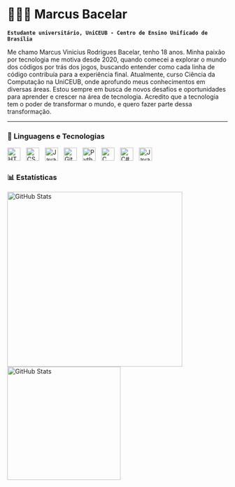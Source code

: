 # 👨🏻‍💻 Marcus Bacelar

**`Estudante universitário, UniCEUB - Centro de Ensino Unificado de Brasília  `**

Me chamo Marcus Vinicius Rodrigues Bacelar, tenho 18 anos. Minha paixão por tecnologia me motiva desde 2020, quando comecei a explorar o mundo dos códigos por trás dos jogos, buscando entender como cada linha de código contribuía para a experiência final. Atualmente, curso Ciência da Computação na UniCEUB, onde aprofundo meus conhecimentos em diversas áreas. Estou sempre em busca de novos desafios e oportunidades para aprender e crescer na área de tecnologia. Acredito que a tecnologia tem o poder de transformar o mundo, e quero fazer parte dessa transformação.


          

---

### 🤖 Linguagens e Tecnologias

<img 
    align="left" 
    alt="HTML"
    title="HTML" 
    width="30px" 
    style="padding-right: 10px;" 
    src="https://cdn.jsdelivr.net/gh/devicons/devicon@latest/icons/html5/html5-original.svg" 
/>

<img 
    align="left" 
    alt="CSS" 
    title="CSS"
    width="30px" 
    style="padding-right: 10px;" 
    src="https://cdn.jsdelivr.net/gh/devicons/devicon@latest/icons/css3/css3-original.svg" 
/>
<img 
    align="left" 
    alt="JavaScript" 
    title="JavaScript"
    width="30px" 
    style="padding-right: 10px;" 
    src="https://cdn.jsdelivr.net/gh/devicons/devicon@latest/icons/javascript/javascript-original.svg" 
/>
        
<img 
    align="left" 
    alt="Git" 
    title="Git"
    width="30px" 
    style="padding-right: 10px;" 
    src="https://cdn.jsdelivr.net/gh/devicons/devicon@latest/icons/git/git-original.svg" 
/>
<img 
    align="left" 
    alt="Python" 
    title="Python"
    width="30px" 
    style="padding-right: 10px;" 
    src="https://cdn.jsdelivr.net/gh/devicons/devicon@latest/icons/python/python-original.svg" 
/>

<img
    align="left" 
    alt="C" 
    title="C"
    width="30px" 
    style="padding-right: 10px;"
    src="https://img.icons8.com/?size=100&id=40670&format=png&color=000000"/>

<img
    align="left" 
    alt="C#" 
    title="C#"
    width="30px" 
    style="padding-right: 10px;"
    src="https://img.icons8.com/?size=100&id=45490&format=png&color=000000"/>

<img
    align="left" 
    alt="Java" 
    title="Java"
    width="30px" 
    style="padding-right: 10px;"
    src="https://img.icons8.com/?size=100&id=Pd2x9GWu9ovX&format=png&color=000000"/>

<br/>
<br/>

### 📊 Estatísticas



<img
    align="left"  
    alt="GitHub Stats"
    width="400px" 
    style="padding-right: 10px;"
    src="https://github-readme-stats.vercel.app/api?username=MarcusBacelar&show_icons=true&theme=tokyonight&include_all_commits=true&locale=pt-br"/>
<img
    align="left"  
    alt="GitHub Stats"
    width="259px" 
    style="padding-right: 10px;"
    src="https://github-readme-stats.vercel.app/api/top-langs/?username=MarcusBacelar&size_weight=0.5&count_weight=0.5&theme=tokyonight&custom_title=Tecnologias&langs_count=9"/>
